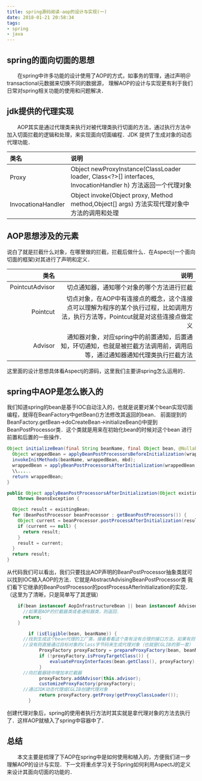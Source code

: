 ```yaml
---
title: spring源码阅读-aop的设计与实现(一)
date: 2018-01-21 20:58:34
tags: 
- spring
- java
---
```

## spring的面向切面的思想
　　在spring中许多功能的设计使用了AOP的方式，如事务的管理，通过声明＠transactional元数据来切换不同的数据源，
理解AOP的设计与实现更有利于我们日常对spring相关功能的使用和问题解决．
## jdk提供的代理实现
　　AOP其实是通过代理类来执行对被代理类执行切面的方法，通过执行方法中加入切面拦截的逻辑和处理，来实现面向切面编程．JDK
提供了生成对象的动态代理功能．<!--more-->

|类名|说明|
|:---|:--|
|Proxy|Object newProxyInstance(ClassLoader loader, Class<?>[] interfaces, InvocationHandler h) 方法返回一个代理对象|
|InvocationaHandler|Object invoke(Object proxy, Method method,Object[] args) 方法实现代理对象中方法的调用和处理|

## AOP思想涉及的元素
  说白了就是拦截什么对象，在哪里做的拦截，拦截后做什么．在Aspectj(一个面向切面的框架)对其进行了声明和定义．

|类名|说明|
|---:|--:|
|PointcutAdvisor|切点通知器，通知哪个对象的哪个方法进行拦截|
|Pointcut|切点对象，在AOP中有连接点的概念，这个连接点可以理解为程序的某个执行过程，比如调用方法，执行方法等，Pointcut就是对这些连接点做定义|
|Advisor|通知器对象，对应spring中的前置通知，后置通知，环切通知，也就是被拦截方法调用前，调用后等，通过通知器通知代理类执行拦截方法|
这里面的设计思想具体看Aspectj的源码，这里我们主要讲spring怎么运用的．

## spring中AOP是怎么嵌入的
  我们知道spring的bean是基于IOC自动注入的，也就是说要对某个bean实现切面编程，就得在BeanFactory中getBean()方法修改其返回的bean．
前面提到的BeanFactory.getBean->doCreateBean->initializeBean()中提到BeanPostProcessor类．这个类就是用来在初始化bean的时候对这个bean
进行前置和后置的一些操作．
```java
Object initializeBean(final String beanName, final Object bean, @Nullable RootBeanDefinition mbd) {
  Object wrappedBean = applyBeanPostProcessorsBeforeInitialization(wrappedBean, beanName);
  invokeInitMethods(beanName, wrappedBean, mbd);
  wrappedBean = applyBeanPostProcessorsAfterInitialization(wrappedBean, beanName);
  \\.....
  return wrappedBean;
}

public Object applyBeanPostProcessorsAfterInitialization(Object existingBean, String beanName)
    throws BeansException {

  Object result = existingBean;
  for (BeanPostProcessor beanProcessor : getBeanPostProcessors()) {
    Object current = beanProcessor.postProcessAfterInitialization(result, beanName);
    if (current == null) {
      return result;
    }
    result = current;
  }
  return result;
}
```
从代码我们可以看出，我们只要找出AOP声明的BeanPostProcessor抽象类就可以找到IOC植入AOP的方法．它就是AbstractAdvisingBeanPostProcessor类
我们看下它继承的BeanPostProcessor的postProcessAfterInitialization的实现．（这里为了清晰，只是简单写了其逻辑）
```java
    if(bean instanceof AopInfrastructureBean || bean instanceof Advised || this.Advisor == null) {
      //如果是AOP的拦截器类或者通知器类，则返回．
      return;
    }

		if (isEligible(bean, beanName)) {
      //找到生成这个bean代理的工厂类，接着看看这个类有没有合理的接口方法，如果有则使用JDK生成动态代理对象，
      //没有则直接通过目标对象的class字节码来生成代理对象（也就是CGLIB的那一套）
			ProxyFactory proxyFactory = prepareProxyFactory(bean, beanName);
			if (!proxyFactory.isProxyTargetClass()) {
				evaluateProxyInterfaces(bean.getClass(), proxyFactory);
			}
      //向拦截器链中增加本拦截器
			proxyFactory.addAdvisor(this.advisor);
			customizeProxyFactory(proxyFactory);
      //通过JDK动态代理或CGLIB创建代理对象
			return proxyFactory.getProxy(getProxyClassLoader());
		}

```
创建代理对象后，spring的使用者执行方法时其实就是拿代理对象的方法去执行了．这样AOP就植入了spring中容器中了．

## 总结
　　本文主要是梳理了下AOP在spring中是如何使用和植入的，方便我们进一步理解AOP的设计与实现．下一文将重点学习关于Spring如何利用AspectJ的定义来设计其面向切面的功能的．

